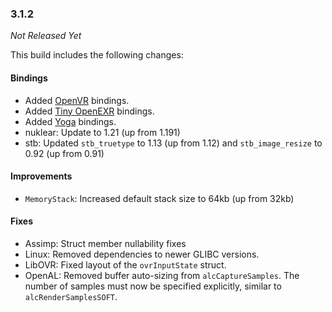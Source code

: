 ### 3.1.2

_Not Released Yet_

This build includes the following changes:

#### Bindings

- Added [OpenVR](https://github.com/ValveSoftware/openvr) bindings.
- Added [Tiny OpenEXR](https://github.com/syoyo/tinyexr) bindings.
- Added [Yoga](https://facebook.github.io/yoga/) bindings.
- nuklear: Update to 1.21 (up from 1.191)
- stb: Updated `stb_truetype` to 1.13 (up from 1.12) and `stb_image_resize` to 0.92 (up from 0.91)

#### Improvements

- `MemoryStack`: Increased default stack size to 64kb (up from 32kb)

#### Fixes

- Assimp: Struct member nullability fixes
- Linux: Removed dependencies to newer GLIBC versions.
- LibOVR: Fixed layout of the `ovrInputState` struct.
- OpenAL: Removed buffer auto-sizing from `alcCaptureSamples`. The number of samples must now be specified explicitly, similar to `alcRenderSamplesSOFT`.